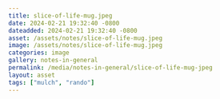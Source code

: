 ```yaml
---
title: slice-of-life-mug.jpeg
date: 2024-02-21 19:32:40 -0800
dateadded: 2024-02-21 19:32:40 -0800
asset: /assets/notes/slice-of-life-mug.jpeg
image: /assets/notes/slice-of-life-mug.jpeg
categories: image
gallery: notes-in-general
permalink: /media/notes-in-general/slice-of-life-mug-jpeg
layout: asset
tags: ["mulch", "rando"]
--- 
```

